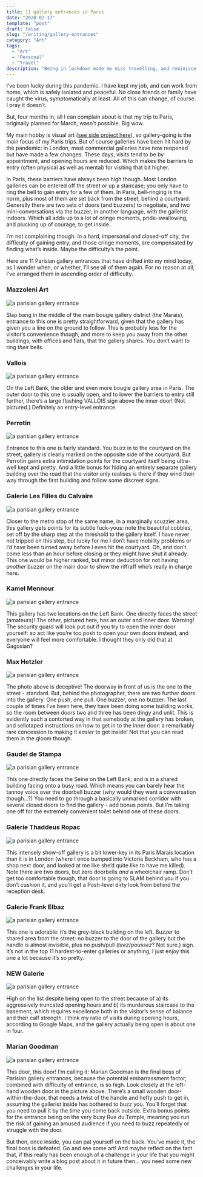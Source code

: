 ```yaml
---
title: 11 gallery entrances in Paris
date: "2020-07-17"
template: "post"
draft: false
slug: "/writing/gallery-entrances" 
category: "Art"
tags:
  - "Art"
  - "Personal"
  - "Travel"
description: "Being in lockdown made me miss travelling, and reminisce about intimidating entrances to commercial galleries in Paris. So I ranked them."
---
```


I’ve been lucky during this pandemic. I have kept my job, and can work from home, which is safely isolated and peaceful. No close friends or family have caught the virus, symptomatically at least. All of this can change, of course. I pray it doesn’t.

But, four months in, all I can complain about is that my trip to Paris, originally planned for March, wasn't possible. Big wow.

My main hobby is visual art ([see side project here](http://artangled.com/)), so gallery-going is the main focus of my Paris trips. But of course galleries have been hit hard by the pandemic: in London, most commercial galleries have now reopened but have made a few changes. These days, visits tend to be by appointment, and opening hours are reduced. Which makes the barriers to entry (often physical as well as mental) for visiting that bit higher. 

In Paris, these barriers have always been high though. Most London galleries can be entered off the street or up a staircase; you only have to ring the bell to gain entry for a few of them. In Paris, bell-ringing is the norm, plus most of them are set back from the street, behind a courtyard. Generally there are two sets of doors (and buzzers) to negotiate, and two mini-conversations via the buzzer, in another language, with the gallerist indoors. Which all adds up to a lot of cringe moments, pride-swallowing, and plucking up of courage, to get inside.

I’m not complaining though. In a hard, impersonal and closed-off city, the difficulty of gaining entry, and those cringe moments, are compensated by finding what’s inside. Maybe the difficulty’s the point.

Here are 11 Parisian gallery entrances that have drifted into my mind today, as I wonder when, or whether, I’ll see all of them again. For no reason at all, I’ve arranged them in ascending order of difficulty.

### Mazzoleni Art

![a parisian gallery entrance](/media/gallery-entrances-1.jpg)

Slap bang in the middle of the main bougie gallery district (the Marais), entrance to this one is pretty straightforward, given that the gallery has given you a line on the ground to follow. This is probably less for the visitor’s convenience though, and more to keep you away from the other buildings, with offices and flats, that the gallery shares. You don’t want to ring *their* bells.

### Vallois

![a parisian gallery entrance](/media/gallery-entrances-2.jpg)

On the Left Bank, the older and even more bougie gallery area in Paris. The outer door to this one is usually open, and to lower the barriers to entry still further, there’s a large flashing VALLOIS sign above the inner door! (Not pictured.) Definitely an entry-level entrance.

### Perrotin

![a parisian gallery entrance](/media/gallery-entrances-3.jpg)

Entrance to this one is fairly standard. You buzz in to the courtyard on the street, gallery is clearly marked on the opposite side of the courtyard. But Perrotin gains extra intimidation points for the courtyard itself being ultra-well kept and pretty. And a little bonus for hiding an entirely separate gallery building over the road that the visitor only realises is there if they wind their way through the first building and follow some discreet signs.

### Galerie Les Filles du Calvaire

![a parisian gallery entrance](/media/gallery-entrances-4.jpg)

Closer to the metro stop of the same name, in a marginally scuzzier area, this gallery gets points for its subtle fuck-yous: note the beautiful cobbles, set off by the sharp step at the threshold to the gallery itself. I have never not tripped on this step, but lucky for me I don’t have mobility problems or I’d have been turned away before I even hit the courtyard. Oh, and don’t come less than an hour before closing or they might have shut it already. This one would be higher ranked, but minor deduction for not having *another* buzzer on the main door to show the riffraff who’s really in charge here.

### Kamel Mennour

![a parisian gallery entrance](/media/gallery-entrances-5.jpg)

This gallery has two locations on the Left Bank. One directly faces the street (amateurs)! The other, pictured here, has an outer and inner door. Warning! The security guard will look put out if you try to open the inner door yourself: so act like you’re too posh to open your own doors instead, and everyone will feel more comfortable. I thought they only did that at Gagosian?

### Max Hetzler

![a parisian gallery entrance](/media/gallery-entrances-6.jpg)

The photo above is deceptive! The doorway in front of us is the one to the street - standard. But, behind the photographer, there are two further doors into the gallery. One push, one pull. One buzzer, one no buzzer. The last couple of times I’ve been here, they have been doing some building works, so the room between doors two and three has been dingy and unlit. This is evidently such a contorted way in that somebody at the gallery has broken, and sellotaped instructions on how to get in to the inner door: a remarkably rare concession to making it *easier* to get inside! Not that you can read them in the gloom though.

### Gaudel de Stampa

![a parisian gallery entrance](/media/gallery-entrances-7.jpg)

This one directly faces the Seine on the Left Bank, and is in a shared building facing onto a busy road. Which means you can barely hear the tannoy voice over the doorbell buzzer (*why* would they want a conversation though…?) You need to go through a basically unmarked corridor with several closed doors to find the gallery - add bonus points. But I’m taking one off for the extremely convenient toilet behind one of these doors.

### Galerie Thaddeus Ropac

![a parisian gallery entrance](/media/gallery-entrances-8.jpg)

This intensely show-off gallery is a bit lower-key in its Paris Marais location than it is in London (where I once bumped into Victoria Beckham, who has a shop next door, and looked at me like she’d quite like to have me killed). Note there are two doors, but zero doorbells *and* a wheelchair ramp. Don’t get too comfortable though, that door is going to SLAM behind you if you don’t cushion it, and you’ll get a Posh-level dirty look from behind the reception desk.

### Galerie Frank Elbaz

![a parisian gallery entrance](/media/gallery-entrances-9.jpg)

This one is adorable: it’s the grey-black building on the left. Buzzer to shared area from the street: no buzzer to the door of the gallery but the handle is almost invisible, plus no push/pull (*tirez*/*poussez*? Not sure.) sign. It’s not in the top 11 hardest-to-enter galleries or anything, I just enjoy this one a lot because it’s so pretty.

### NEW Galerie

![a parisian gallery entrance](/media/gallery-entrances-10.jpg)

High on the list despite being open to the street because of a) its aggressively truncated opening hours and b) its murderous staircase to the basement, which requires excellence both in the visitor’s sense of balance and their calf strength. I think my ratio of visits during opening hours, according to Google Maps, and the gallery actually being open is about one in four.

### Marian Goodman

![a parisian gallery entrance](/media/gallery-entrances-11.jpg)

This door, this door! I’m calling it: Marian Goodman is the final boss of Parisian gallery entrances, because the potential embarrassment factor, combined with difficulty of entrance, is so high. Look closely at the left-hand wooden door in the picture above. There’s a small wooden door-within-the-door, that needs a twist of the handle and hefty push to get in, assuming the gallerist inside has bothered to buzz you. You’ll forget that you need to pull it by the time you come back outside. Extra bonus points for the entrance being on the very busy Rue du Temple, meaning you run the risk of gaining an amused audience if you need to buzz repeatedly or struggle with the door.

But then, once inside, you can pat yourself on the back. You’ve made it, the final boss is defeated. Go and see some art! And maybe reflect on the fact that, if this really has been enough of a challenge in your life that you might conceivably write a blog post about it in future then… you need some new challenges in your life.
